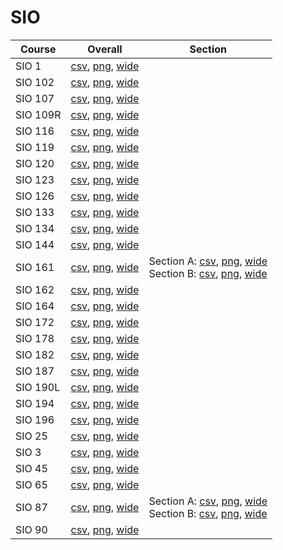 # SIO

| Course | Overall | Section |
| ------ | ------- | ------- |
| SIO 1 | [csv](https://github.com/UCSD-Historical-Enrollment-Data/2025Winter/blob/main/overall/SIO%201.csv), [png](https://raw.githubusercontent.com/UCSD-Historical-Enrollment-Data/2025Winter/main/plot_overall/SIO%201.png), [wide](https://raw.githubusercontent.com/UCSD-Historical-Enrollment-Data/2025Winter/main/plot_overall_wide/SIO%201.png) |  |
| SIO 102 | [csv](https://github.com/UCSD-Historical-Enrollment-Data/2025Winter/blob/main/overall/SIO%20102.csv), [png](https://raw.githubusercontent.com/UCSD-Historical-Enrollment-Data/2025Winter/main/plot_overall/SIO%20102.png), [wide](https://raw.githubusercontent.com/UCSD-Historical-Enrollment-Data/2025Winter/main/plot_overall_wide/SIO%20102.png) |  |
| SIO 107 | [csv](https://github.com/UCSD-Historical-Enrollment-Data/2025Winter/blob/main/overall/SIO%20107.csv), [png](https://raw.githubusercontent.com/UCSD-Historical-Enrollment-Data/2025Winter/main/plot_overall/SIO%20107.png), [wide](https://raw.githubusercontent.com/UCSD-Historical-Enrollment-Data/2025Winter/main/plot_overall_wide/SIO%20107.png) |  |
| SIO 109R | [csv](https://github.com/UCSD-Historical-Enrollment-Data/2025Winter/blob/main/overall/SIO%20109R.csv), [png](https://raw.githubusercontent.com/UCSD-Historical-Enrollment-Data/2025Winter/main/plot_overall/SIO%20109R.png), [wide](https://raw.githubusercontent.com/UCSD-Historical-Enrollment-Data/2025Winter/main/plot_overall_wide/SIO%20109R.png) |  |
| SIO 116 | [csv](https://github.com/UCSD-Historical-Enrollment-Data/2025Winter/blob/main/overall/SIO%20116.csv), [png](https://raw.githubusercontent.com/UCSD-Historical-Enrollment-Data/2025Winter/main/plot_overall/SIO%20116.png), [wide](https://raw.githubusercontent.com/UCSD-Historical-Enrollment-Data/2025Winter/main/plot_overall_wide/SIO%20116.png) |  |
| SIO 119 | [csv](https://github.com/UCSD-Historical-Enrollment-Data/2025Winter/blob/main/overall/SIO%20119.csv), [png](https://raw.githubusercontent.com/UCSD-Historical-Enrollment-Data/2025Winter/main/plot_overall/SIO%20119.png), [wide](https://raw.githubusercontent.com/UCSD-Historical-Enrollment-Data/2025Winter/main/plot_overall_wide/SIO%20119.png) |  |
| SIO 120 | [csv](https://github.com/UCSD-Historical-Enrollment-Data/2025Winter/blob/main/overall/SIO%20120.csv), [png](https://raw.githubusercontent.com/UCSD-Historical-Enrollment-Data/2025Winter/main/plot_overall/SIO%20120.png), [wide](https://raw.githubusercontent.com/UCSD-Historical-Enrollment-Data/2025Winter/main/plot_overall_wide/SIO%20120.png) |  |
| SIO 123 | [csv](https://github.com/UCSD-Historical-Enrollment-Data/2025Winter/blob/main/overall/SIO%20123.csv), [png](https://raw.githubusercontent.com/UCSD-Historical-Enrollment-Data/2025Winter/main/plot_overall/SIO%20123.png), [wide](https://raw.githubusercontent.com/UCSD-Historical-Enrollment-Data/2025Winter/main/plot_overall_wide/SIO%20123.png) |  |
| SIO 126 | [csv](https://github.com/UCSD-Historical-Enrollment-Data/2025Winter/blob/main/overall/SIO%20126.csv), [png](https://raw.githubusercontent.com/UCSD-Historical-Enrollment-Data/2025Winter/main/plot_overall/SIO%20126.png), [wide](https://raw.githubusercontent.com/UCSD-Historical-Enrollment-Data/2025Winter/main/plot_overall_wide/SIO%20126.png) |  |
| SIO 133 | [csv](https://github.com/UCSD-Historical-Enrollment-Data/2025Winter/blob/main/overall/SIO%20133.csv), [png](https://raw.githubusercontent.com/UCSD-Historical-Enrollment-Data/2025Winter/main/plot_overall/SIO%20133.png), [wide](https://raw.githubusercontent.com/UCSD-Historical-Enrollment-Data/2025Winter/main/plot_overall_wide/SIO%20133.png) |  |
| SIO 134 | [csv](https://github.com/UCSD-Historical-Enrollment-Data/2025Winter/blob/main/overall/SIO%20134.csv), [png](https://raw.githubusercontent.com/UCSD-Historical-Enrollment-Data/2025Winter/main/plot_overall/SIO%20134.png), [wide](https://raw.githubusercontent.com/UCSD-Historical-Enrollment-Data/2025Winter/main/plot_overall_wide/SIO%20134.png) |  |
| SIO 144 | [csv](https://github.com/UCSD-Historical-Enrollment-Data/2025Winter/blob/main/overall/SIO%20144.csv), [png](https://raw.githubusercontent.com/UCSD-Historical-Enrollment-Data/2025Winter/main/plot_overall/SIO%20144.png), [wide](https://raw.githubusercontent.com/UCSD-Historical-Enrollment-Data/2025Winter/main/plot_overall_wide/SIO%20144.png) |  |
| SIO 161 | [csv](https://github.com/UCSD-Historical-Enrollment-Data/2025Winter/blob/main/overall/SIO%20161.csv), [png](https://raw.githubusercontent.com/UCSD-Historical-Enrollment-Data/2025Winter/main/plot_overall/SIO%20161.png), [wide](https://raw.githubusercontent.com/UCSD-Historical-Enrollment-Data/2025Winter/main/plot_overall_wide/SIO%20161.png) | Section A: [csv](https://github.com/UCSD-Historical-Enrollment-Data/2025Winter/blob/main/section/SIO%20161_A.csv), [png](https://raw.githubusercontent.com/UCSD-Historical-Enrollment-Data/2025Winter/main/plot_section/SIO%20161_A.png), [wide](https://raw.githubusercontent.com/UCSD-Historical-Enrollment-Data/2025Winter/main/plot_section_wide/SIO%20161_A.png)<br>Section B: [csv](https://github.com/UCSD-Historical-Enrollment-Data/2025Winter/blob/main/section/SIO%20161_B.csv), [png](https://raw.githubusercontent.com/UCSD-Historical-Enrollment-Data/2025Winter/main/plot_section/SIO%20161_B.png), [wide](https://raw.githubusercontent.com/UCSD-Historical-Enrollment-Data/2025Winter/main/plot_section_wide/SIO%20161_B.png) |
| SIO 162 | [csv](https://github.com/UCSD-Historical-Enrollment-Data/2025Winter/blob/main/overall/SIO%20162.csv), [png](https://raw.githubusercontent.com/UCSD-Historical-Enrollment-Data/2025Winter/main/plot_overall/SIO%20162.png), [wide](https://raw.githubusercontent.com/UCSD-Historical-Enrollment-Data/2025Winter/main/plot_overall_wide/SIO%20162.png) |  |
| SIO 164 | [csv](https://github.com/UCSD-Historical-Enrollment-Data/2025Winter/blob/main/overall/SIO%20164.csv), [png](https://raw.githubusercontent.com/UCSD-Historical-Enrollment-Data/2025Winter/main/plot_overall/SIO%20164.png), [wide](https://raw.githubusercontent.com/UCSD-Historical-Enrollment-Data/2025Winter/main/plot_overall_wide/SIO%20164.png) |  |
| SIO 172 | [csv](https://github.com/UCSD-Historical-Enrollment-Data/2025Winter/blob/main/overall/SIO%20172.csv), [png](https://raw.githubusercontent.com/UCSD-Historical-Enrollment-Data/2025Winter/main/plot_overall/SIO%20172.png), [wide](https://raw.githubusercontent.com/UCSD-Historical-Enrollment-Data/2025Winter/main/plot_overall_wide/SIO%20172.png) |  |
| SIO 178 | [csv](https://github.com/UCSD-Historical-Enrollment-Data/2025Winter/blob/main/overall/SIO%20178.csv), [png](https://raw.githubusercontent.com/UCSD-Historical-Enrollment-Data/2025Winter/main/plot_overall/SIO%20178.png), [wide](https://raw.githubusercontent.com/UCSD-Historical-Enrollment-Data/2025Winter/main/plot_overall_wide/SIO%20178.png) |  |
| SIO 182 | [csv](https://github.com/UCSD-Historical-Enrollment-Data/2025Winter/blob/main/overall/SIO%20182.csv), [png](https://raw.githubusercontent.com/UCSD-Historical-Enrollment-Data/2025Winter/main/plot_overall/SIO%20182.png), [wide](https://raw.githubusercontent.com/UCSD-Historical-Enrollment-Data/2025Winter/main/plot_overall_wide/SIO%20182.png) |  |
| SIO 187 | [csv](https://github.com/UCSD-Historical-Enrollment-Data/2025Winter/blob/main/overall/SIO%20187.csv), [png](https://raw.githubusercontent.com/UCSD-Historical-Enrollment-Data/2025Winter/main/plot_overall/SIO%20187.png), [wide](https://raw.githubusercontent.com/UCSD-Historical-Enrollment-Data/2025Winter/main/plot_overall_wide/SIO%20187.png) |  |
| SIO 190L | [csv](https://github.com/UCSD-Historical-Enrollment-Data/2025Winter/blob/main/overall/SIO%20190L.csv), [png](https://raw.githubusercontent.com/UCSD-Historical-Enrollment-Data/2025Winter/main/plot_overall/SIO%20190L.png), [wide](https://raw.githubusercontent.com/UCSD-Historical-Enrollment-Data/2025Winter/main/plot_overall_wide/SIO%20190L.png) |  |
| SIO 194 | [csv](https://github.com/UCSD-Historical-Enrollment-Data/2025Winter/blob/main/overall/SIO%20194.csv), [png](https://raw.githubusercontent.com/UCSD-Historical-Enrollment-Data/2025Winter/main/plot_overall/SIO%20194.png), [wide](https://raw.githubusercontent.com/UCSD-Historical-Enrollment-Data/2025Winter/main/plot_overall_wide/SIO%20194.png) |  |
| SIO 196 | [csv](https://github.com/UCSD-Historical-Enrollment-Data/2025Winter/blob/main/overall/SIO%20196.csv), [png](https://raw.githubusercontent.com/UCSD-Historical-Enrollment-Data/2025Winter/main/plot_overall/SIO%20196.png), [wide](https://raw.githubusercontent.com/UCSD-Historical-Enrollment-Data/2025Winter/main/plot_overall_wide/SIO%20196.png) |  |
| SIO 25 | [csv](https://github.com/UCSD-Historical-Enrollment-Data/2025Winter/blob/main/overall/SIO%2025.csv), [png](https://raw.githubusercontent.com/UCSD-Historical-Enrollment-Data/2025Winter/main/plot_overall/SIO%2025.png), [wide](https://raw.githubusercontent.com/UCSD-Historical-Enrollment-Data/2025Winter/main/plot_overall_wide/SIO%2025.png) |  |
| SIO 3 | [csv](https://github.com/UCSD-Historical-Enrollment-Data/2025Winter/blob/main/overall/SIO%203.csv), [png](https://raw.githubusercontent.com/UCSD-Historical-Enrollment-Data/2025Winter/main/plot_overall/SIO%203.png), [wide](https://raw.githubusercontent.com/UCSD-Historical-Enrollment-Data/2025Winter/main/plot_overall_wide/SIO%203.png) |  |
| SIO 45 | [csv](https://github.com/UCSD-Historical-Enrollment-Data/2025Winter/blob/main/overall/SIO%2045.csv), [png](https://raw.githubusercontent.com/UCSD-Historical-Enrollment-Data/2025Winter/main/plot_overall/SIO%2045.png), [wide](https://raw.githubusercontent.com/UCSD-Historical-Enrollment-Data/2025Winter/main/plot_overall_wide/SIO%2045.png) |  |
| SIO 65 | [csv](https://github.com/UCSD-Historical-Enrollment-Data/2025Winter/blob/main/overall/SIO%2065.csv), [png](https://raw.githubusercontent.com/UCSD-Historical-Enrollment-Data/2025Winter/main/plot_overall/SIO%2065.png), [wide](https://raw.githubusercontent.com/UCSD-Historical-Enrollment-Data/2025Winter/main/plot_overall_wide/SIO%2065.png) |  |
| SIO 87 | [csv](https://github.com/UCSD-Historical-Enrollment-Data/2025Winter/blob/main/overall/SIO%2087.csv), [png](https://raw.githubusercontent.com/UCSD-Historical-Enrollment-Data/2025Winter/main/plot_overall/SIO%2087.png), [wide](https://raw.githubusercontent.com/UCSD-Historical-Enrollment-Data/2025Winter/main/plot_overall_wide/SIO%2087.png) | Section A: [csv](https://github.com/UCSD-Historical-Enrollment-Data/2025Winter/blob/main/section/SIO%2087_A.csv), [png](https://raw.githubusercontent.com/UCSD-Historical-Enrollment-Data/2025Winter/main/plot_section/SIO%2087_A.png), [wide](https://raw.githubusercontent.com/UCSD-Historical-Enrollment-Data/2025Winter/main/plot_section_wide/SIO%2087_A.png)<br>Section B: [csv](https://github.com/UCSD-Historical-Enrollment-Data/2025Winter/blob/main/section/SIO%2087_B.csv), [png](https://raw.githubusercontent.com/UCSD-Historical-Enrollment-Data/2025Winter/main/plot_section/SIO%2087_B.png), [wide](https://raw.githubusercontent.com/UCSD-Historical-Enrollment-Data/2025Winter/main/plot_section_wide/SIO%2087_B.png) |
| SIO 90 | [csv](https://github.com/UCSD-Historical-Enrollment-Data/2025Winter/blob/main/overall/SIO%2090.csv), [png](https://raw.githubusercontent.com/UCSD-Historical-Enrollment-Data/2025Winter/main/plot_overall/SIO%2090.png), [wide](https://raw.githubusercontent.com/UCSD-Historical-Enrollment-Data/2025Winter/main/plot_overall_wide/SIO%2090.png) |  |
